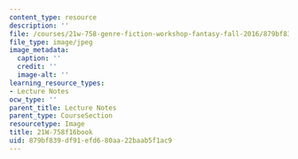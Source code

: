 ```yaml
---
content_type: resource
description: ''
file: /courses/21w-758-genre-fiction-workshop-fantasy-fall-2016/879bf839df91efd680aa22baab5f1ac9_21W-758f16book.jpg
file_type: image/jpeg
image_metadata:
  caption: ''
  credit: ''
  image-alt: ''
learning_resource_types:
- Lecture Notes
ocw_type: ''
parent_title: Lecture Notes
parent_type: CourseSection
resourcetype: Image
title: 21W-758f16book
uid: 879bf839-df91-efd6-80aa-22baab5f1ac9
---
```

